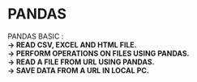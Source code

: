 # PANDAS
PANDAS BASIC  :<br>
**-> READ CSV, EXCEL AND HTML FILE.**<br>
**-> PERFORM OPERATIONS ON FILES USING PANDAS.**<br>
**-> READ A FILE FROM URL USING PANDAS.**<br>
**-> SAVE DATA FROM A URL IN LOCAL PC.**<br>